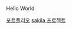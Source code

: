 <html>
  <head></head>
  <body>
    <p>Hello World</p>
    <div>
      <a href="http://pad0108.kro.kr/">포트폴리오</a>
      <a href="">sakila 프로젝트</a>
    </div>
  </body>
</html>
